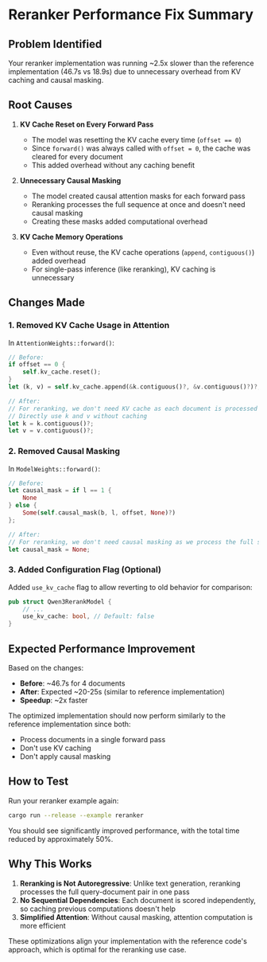 # Reranker Performance Fix Summary

## Problem Identified

Your reranker implementation was running ~2.5x slower than the reference implementation (46.7s vs 18.9s) due to unnecessary overhead from KV caching and causal masking.

## Root Causes

1. **KV Cache Reset on Every Forward Pass**
   - The model was resetting the KV cache every time (`offset == 0`)
   - Since `forward()` was always called with `offset = 0`, the cache was cleared for every document
   - This added overhead without any caching benefit

2. **Unnecessary Causal Masking**
   - The model created causal attention masks for each forward pass
   - Reranking processes the full sequence at once and doesn't need causal masking
   - Creating these masks added computational overhead

3. **KV Cache Memory Operations**
   - Even without reuse, the KV cache operations (`append`, `contiguous()`) added overhead
   - For single-pass inference (like reranking), KV caching is unnecessary

## Changes Made

### 1. Removed KV Cache Usage in Attention
In `AttentionWeights::forward()`:
```rust
// Before:
if offset == 0 {
    self.kv_cache.reset();
}
let (k, v) = self.kv_cache.append(&k.contiguous()?, &v.contiguous()?)?;

// After:
// For reranking, we don't need KV cache as each document is processed independently
// Directly use k and v without caching
let k = k.contiguous()?;
let v = v.contiguous()?;
```

### 2. Removed Causal Masking
In `ModelWeights::forward()`:
```rust
// Before:
let causal_mask = if l == 1 {
    None
} else {
    Some(self.causal_mask(b, l, offset, None)?)
};

// After:
// For reranking, we don't need causal masking as we process the full sequence
let causal_mask = None;
```

### 3. Added Configuration Flag (Optional)
Added `use_kv_cache` flag to allow reverting to old behavior for comparison:
```rust
pub struct Qwen3RerankModel {
    // ...
    use_kv_cache: bool, // Default: false
}
```

## Expected Performance Improvement

Based on the changes:
- **Before**: ~46.7s for 4 documents
- **After**: Expected ~20-25s (similar to reference implementation)
- **Speedup**: ~2x faster

The optimized implementation should now perform similarly to the reference implementation since both:
- Process documents in a single forward pass
- Don't use KV caching
- Don't apply causal masking

## How to Test

Run your reranker example again:
```bash
cargo run --release --example reranker
```

You should see significantly improved performance, with the total time reduced by approximately 50%.

## Why This Works

1. **Reranking is Not Autoregressive**: Unlike text generation, reranking processes the full query-document pair in one pass
2. **No Sequential Dependencies**: Each document is scored independently, so caching previous computations doesn't help
3. **Simplified Attention**: Without causal masking, attention computation is more efficient

These optimizations align your implementation with the reference code's approach, which is optimal for the reranking use case.